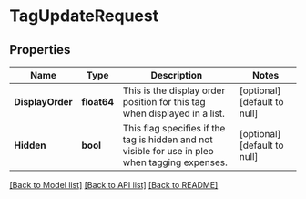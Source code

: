 # TagUpdateRequest

## Properties
Name | Type | Description | Notes
------------ | ------------- | ------------- | -------------
**DisplayOrder** | **float64** | This is the display order position for this tag when displayed in a list. | [optional] [default to null]
**Hidden** | **bool** | This flag specifies if the tag is hidden and not visible for use in pleo when tagging expenses. | [optional] [default to null]

[[Back to Model list]](../README.md#documentation-for-models) [[Back to API list]](../README.md#documentation-for-api-endpoints) [[Back to README]](../README.md)


